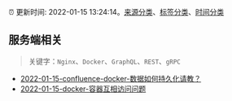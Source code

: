 :alarm_clock: 更新时间: 2022-01-15 13:24:14。[来源分类](../README.md)、[标签分类](../TAGS.md)、[时间分类](../TIMELINE.md)

## 服务端相关


> 关键字：`Nginx`、`Docker`、`GraphQL`、`REST`、`gRPC`



- [2022-01-15-confluence-docker-数据如何持久化请教？](https://www.v2ex.com/t/828479) 
- [2022-01-15-docker-容器互相访问问题](https://www.v2ex.com/t/828454) 